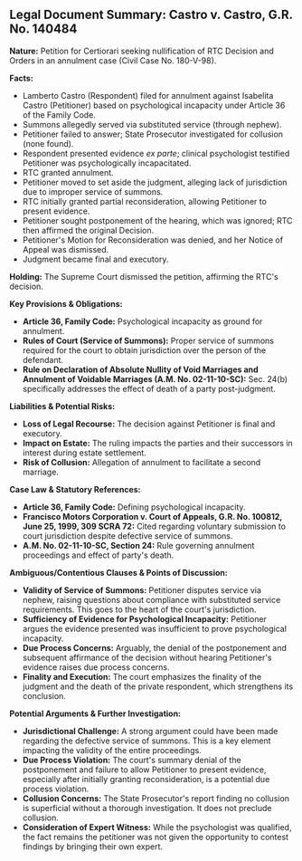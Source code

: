 ## Legal Document Summary: Castro v. Castro, G.R. No. 140484

**Nature:** Petition for Certiorari seeking nullification of RTC Decision and Orders in an annulment case (Civil Case No. 180-V-98).

**Facts:**

*   Lamberto Castro (Respondent) filed for annulment against Isabelita Castro (Petitioner) based on psychological incapacity under Article 36 of the Family Code.
*   Summons allegedly served via substituted service (through nephew).
*   Petitioner failed to answer; State Prosecutor investigated for collusion (none found).
*   Respondent presented evidence *ex parte*; clinical psychologist testified Petitioner was psychologically incapacitated.
*   RTC granted annulment.
*   Petitioner moved to set aside the judgment, alleging lack of jurisdiction due to improper service of summons.
*   RTC initially granted partial reconsideration, allowing Petitioner to present evidence.
*   Petitioner sought postponement of the hearing, which was ignored; RTC then affirmed the original Decision.
*   Petitioner's Motion for Reconsideration was denied, and her Notice of Appeal was dismissed.
*   Judgment became final and executory.

**Holding:** The Supreme Court dismissed the petition, affirming the RTC's decision.

**Key Provisions & Obligations:**

*   **Article 36, Family Code:** Psychological incapacity as ground for annulment.
*   **Rules of Court (Service of Summons):** Proper service of summons required for the court to obtain jurisdiction over the person of the defendant.
*   **Rule on Declaration of Absolute Nullity of Void Marriages and Annulment of Voidable Marriages (A.M. No. 02-11-10-SC):** Sec. 24(b) specifically addresses the effect of death of a party post-judgment.

**Liabilities & Potential Risks:**

*   **Loss of Legal Recourse:** The decision against Petitioner is final and executory.
*   **Impact on Estate:** The ruling impacts the parties and their successors in interest during estate settlement.
*   **Risk of Collusion:** Allegation of annulment to facilitate a second marriage.

**Case Law & Statutory References:**

*   **Article 36, Family Code:** Defining psychological incapacity.
*   **Francisco Motors Corporation v. Court of Appeals, G.R. No. 100812, June 25, 1999, 309 SCRA 72:** Cited regarding voluntary submission to court jurisdiction despite defective service of summons.
*   **A.M. No. 02-11-10-SC, Section 24:** Rule governing annulment proceedings and effect of party's death.

**Ambiguous/Contentious Clauses & Points of Discussion:**

*   **Validity of Service of Summons:** Petitioner disputes service via nephew, raising questions about compliance with substituted service requirements. This goes to the heart of the court's jurisdiction.
*   **Sufficiency of Evidence for Psychological Incapacity:** Petitioner argues the evidence presented was insufficient to prove psychological incapacity.
*   **Due Process Concerns:** Arguably, the denial of the postponement and subsequent affirmance of the decision without hearing Petitioner's evidence raises due process concerns.
*   **Finality and Execution:** The court emphasizes the finality of the judgment and the death of the private respondent, which strengthens its conclusion.

**Potential Arguments & Further Investigation:**

*   **Jurisdictional Challenge:** A strong argument could have been made regarding the defective service of summons. This is a key element impacting the validity of the entire proceedings.
*   **Due Process Violation:** The court's summary denial of the postponement and failure to allow Petitioner to present evidence, especially after initially granting reconsideration, is a potential due process violation.
*   **Collusion Concerns:** The State Prosecutor's report finding no collusion is superficial without a thorough investigation. It does not preclude collusion.
*   **Consideration of Expert Witness:** While the psychologist was qualified, the fact remains the petitioner was not given the opportunity to contest findings by bringing their own expert.
